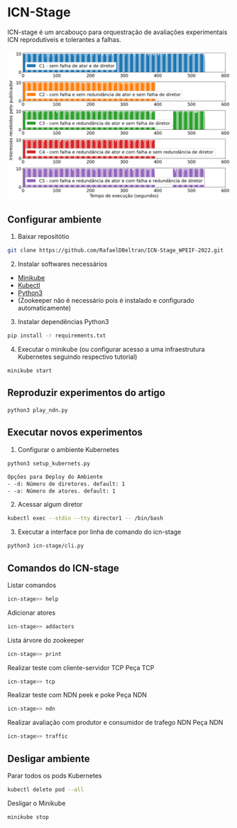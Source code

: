 # ICN-Stage

ICN-stage é um arcabouço para orquestração de avaliações experimentais ICN reprodutiveis e tolerantes a falhas.

![Resultados](/results_paper/FIBRE_play_ndn_2022-04-19_00-12-36/2022-04-19_00-12-36_bar.png)

## Configurar ambiente

1. Baixar repositótio
```sh
git clone https://github.com/RafaelDBeltran/ICN-Stage_WPEIF-2022.git
```
    
2. Instalar softwares necessários
- [Minikube](https://github.com/kubernetes/minikube)
- [Kubectl](https://kubernetes.io/docs/tasks/tools/install-kubectl-linux/)
- [Python3](https://python.org.br/instalacao-linux/)
- (Zookeeper não é necessário pois é instalado e configurado automaticamente)

3. Instalar dependências Python3
```sh
pip install -r requirements.txt
```

4. Executar o minikube (ou configurar acesso a uma infraestrutura Kubernetes seguindo respectivo tutorial)
```sh
minikube start
```

## Reproduzir experimentos do artigo
```sh
python3 play_ndn.py
```


## Executar novos experimentos

1. Configurar o ambiente Kubernetes
```sh
python3 setup_kubernets.py
```

    Opções para Deploy do Ambiente
    - -d: Número de diretores. default: 1
    - -a: Número de atores. default: 1


2. Acessar algum diretor
```sh
kubectl exec --stdin --tty director1 -- /bin/bash
```

3. Executar a interface por linha de comando do icn-stage
```sh
python3 icn-stage/cli.py
```
    
## Comandos do ICN-stage 
Listar comandos
```sh
icn-stage>> help
```
Adicionar atores
```sh
icn-stage>> addactors
```
Lista árvore do zookeeper
```sh
icn-stage>> print
```
Realizar teste com cliente-servidor TCP
Peça TCP
```sh
icn-stage>> tcp
```
Realizar teste com NDN peek e poke
Peça NDN
```sh
icn-stage>> ndn
```
Realizar avaliação com produtor e consumidor de trafego NDN
Peça NDN
```sh
icn-stage>> traffic
```


## Desligar ambiente

Parar todos os pods Kubernetes
```sh
kubectl delete pod --all
```

Desligar o Minikube
```sh
minikube stop
```

[//]: # (These are reference links used in the body of this note and get stripped out when the markdown processor does its job. There is no need to format nicely because it shouldn't be seen. Thanks SO - http://stackoverflow.com/questions/4823468/store-comments-in-markdown-syntax)


   [dill]: <https://github.com/joemccann/dillinger>
   [git-repo-url]: <https://github.com/joemccann/dillinger.git>
   [john gruber]: <http://daringfireball.net>
   [df1]: <http://daringfireball.net/projects/markdown/>
   [markdown-it]: <https://github.com/markdown-it/markdown-it>
   [Ace Editor]: <http://ace.ajax.org>
   [node.js]: <http://nodejs.org>
   [Twitter Bootstrap]: <http://twitter.github.com/bootstrap/>
   [jQuery]: <http://jquery.com>
   [@tjholowaychuk]: <http://twitter.com/tjholowaychuk>
   [express]: <http://expressjs.com>
   [AngularJS]: <http://angularjs.org>
   [Gulp]: <http://gulpjs.com>

   [PlDb]: <https://github.com/joemccann/dillinger/tree/master/plugins/dropbox/README.md>
   [PlGh]: <https://github.com/joemccann/dillinger/tree/master/plugins/github/README.md>
   [PlGd]: <https://github.com/joemccann/dillinger/tree/master/plugins/googledrive/README.md>
   [PlOd]: <https://github.com/joemccann/dillinger/tree/master/plugins/onedrive/README.md>
   [PlMe]: <https://github.com/joemccann/dillinger/tree/master/plugins/medium/README.md>
   [PlGa]: <https://github.com/RahulHP/dillinger/blob/master/plugins/googleanalytics/README.md>
